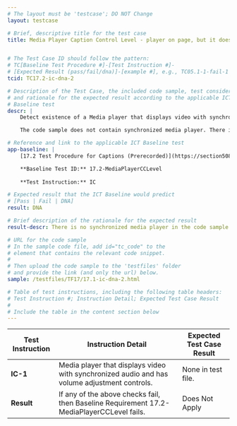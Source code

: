 ```yaml
---
# The layout must be 'testcase'; DO NOT Change
layout: testcase

# Brief, descriptive title for the test case
title: Media Player Caption Control Level - player on page, but it does not play synchronized media (only audio)


# The Test Case ID should follow the pattern: 
# TC[Baseline Test Procedure #]-[Test Instruction #]-
# [Expected Result (pass/fail/dna)]-[example #], e.g., TC05.1-1-fail-1
tcid: TC17.2-ic-dna-2

# Description of the Test Case, the included code sample, test considerations,
# and rationale for the expected result according to the applicable ICT
# Baseline test
descr: | 
    Detect existence of a Media player that displays video with synchronized audio and has volume adjustment controls.

    The code sample does not contain synchronized media player. There is an audio player. A successful test should identify a Does Not Apply for Baseline 17.2-MediaPlayerCCLevel.

# Reference and link to the applicable ICT Baseline test
app-baseline: | 
    [17.2 Test Procedure for Captions (Prerecorded)](https://section508coordinators.github.io/ICTTestingBaseline/17SyncMedia.html#172-test-procedure-for-media-player-caption-control-level)

    **Baseline Test ID:** 17.2-MediaPlayerCCLevel
    
    **Test Instruction:** IC

# Expected result that the ICT Baseline would predict
# [Pass | Fail | DNA]
result: DNA

# Brief description of the rationale for the expected result
result-descr: There is no synchronized media player in the code sample. There is only an audio player.

# URL for the code sample
# In the sample code file, add id="tc_code" to the 
# element that contains the relevant code snippet.
#
# Then upload the code sample to the 'testfiles' folder 
# and provide the link (and only the url) below.
sample: /testfiles/TF17/17.1-ic-dna-2.html

# Table of test instructions, including the following table headers: 
# Test Instruction #; Instruction Detail; Expected Test Case Result
#
# Include the table in the content section below
---
```

| Test Instruction | Instruction Detail | Expected Test Case Result |
|------------------|--------------------|---------------------------|
| **IC-1** | Media player that displays video with synchronized audio and has volume adjustment controls. | None in test file. |
| **Result** | If any of the above checks fail, then Baseline Requirement 17.2-MediaPlayerCCLevel fails. | Does Not Apply |